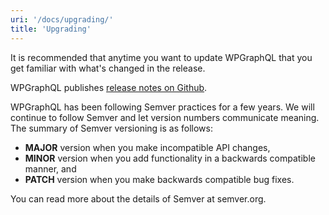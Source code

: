 ```yaml
---
uri: '/docs/upgrading/'
title: 'Upgrading'
---
```


It is recommended that anytime you want to update WPGraphQL that you get familiar with what's changed in the release.

WPGraphQL publishes [release notes on Github](https://github.com/wp-graphql/wp-graphql/releases).

WPGraphQL has been following Semver practices for a few years. We will continue to follow Semver and let version numbers communicate meaning. The summary of Semver versioning is as follows:

- **MAJOR** version when you make incompatible API changes,
- **MINOR** version when you add functionality in a backwards compatible manner, and
- **PATCH** version when you make backwards compatible bug fixes.

You can read more about the details of Semver at semver.org.
